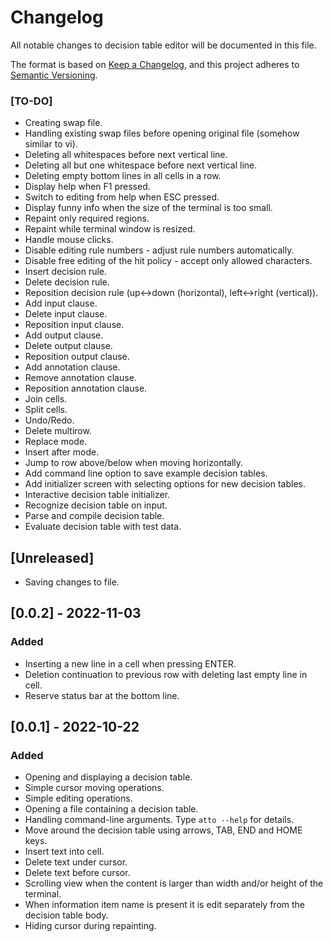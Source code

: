 # Changelog

All notable changes to decision table editor will be documented in this file.

The format is based on [Keep a Changelog](https://keepachangelog.com/en/1.0.0/),
and this project adheres to [Semantic Versioning](https://semver.org/spec/v2.0.0.html).

### [TO-DO]

- Creating swap file.
- Handling existing swap files before opening original file (somehow similar to vi).
- Deleting all whitespaces before next vertical line.
- Deleting all but one whitespace before next vertical line.
- Deleting empty bottom lines in all cells in a row.
- Display help when F1 pressed.
- Switch to editing from help when ESC pressed.
- Display funny info when the size of the terminal is too small.
- Repaint only required regions.
- Repaint while terminal window is resized.
- Handle mouse clicks.
- Disable editing rule numbers - adjust rule numbers automatically.
- Disable free editing of the hit policy - accept only allowed characters.
- Insert decision rule.
- Delete decision rule.
- Reposition decision rule (up<->down (horizontal), left<->right (vertical)).
- Add input clause.
- Delete input clause.
- Reposition input clause.
- Add output clause.
- Delete output clause.
- Reposition output clause.
- Add annotation clause.
- Remove annotation clause.
- Reposition annotation clause.
- Join cells.
- Split cells.
- Undo/Redo.
- Delete multirow.
- Replace mode.
- Insert after mode.
- Jump to row above/below when moving horizontally.
- Add command line option to save example decision tables.
- Add initializer screen with selecting options for new decision tables.
- Interactive decision table initializer.
- Recognize decision table on input.
- Parse and compile decision table.
- Evaluate decision table with test data.

## [Unreleased]

- Saving changes to file.

## [0.0.2] - 2022-11-03

### Added

- Inserting a new line in a cell when pressing ENTER.
- Deletion continuation to previous row with deleting last empty line in cell.
- Reserve status bar at the bottom line.

## [0.0.1] - 2022-10-22

### Added

- Opening and displaying a decision table.
- Simple cursor moving operations.
- Simple editing operations.
- Opening a file containing a decision table.
- Handling command-line arguments. Type `atto --help` for details.
- Move around the decision table using arrows, TAB, END and HOME keys.
- Insert text into cell.
- Delete text under cursor.
- Delete text before cursor.
- Scrolling view when the content is larger than width and/or height of the terminal.
- When information item name is present it is edit separately from the decision table body.
- Hiding cursor during repainting.